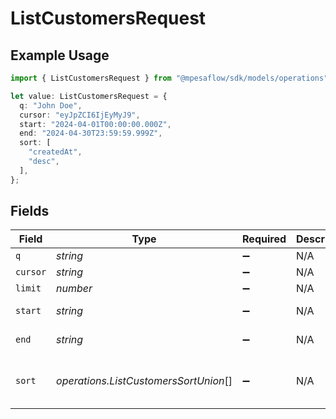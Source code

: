 # ListCustomersRequest

## Example Usage

```typescript
import { ListCustomersRequest } from "@mpesaflow/sdk/models/operations";

let value: ListCustomersRequest = {
  q: "John Doe",
  cursor: "eyJpZCI6IjEyMyJ9",
  start: "2024-04-01T00:00:00.000Z",
  end: "2024-04-30T23:59:59.999Z",
  sort: [
    "createdAt",
    "desc",
  ],
};
```

## Fields

| Field                                 | Type                                  | Required                              | Description                           | Example                               |
| ------------------------------------- | ------------------------------------- | ------------------------------------- | ------------------------------------- | ------------------------------------- |
| `q`                                   | *string*                              | :heavy_minus_sign:                    | N/A                                   | John Doe                              |
| `cursor`                              | *string*                              | :heavy_minus_sign:                    | N/A                                   | eyJpZCI6IjEyMyJ9                      |
| `limit`                               | *number*                              | :heavy_minus_sign:                    | N/A                                   | 10                                    |
| `start`                               | *string*                              | :heavy_minus_sign:                    | N/A                                   | 2024-04-01T00:00:00.000Z              |
| `end`                                 | *string*                              | :heavy_minus_sign:                    | N/A                                   | 2024-04-30T23:59:59.999Z              |
| `sort`                                | *operations.ListCustomersSortUnion*[] | :heavy_minus_sign:                    | N/A                                   | [<br/>"createdAt",<br/>"desc"<br/>]   |